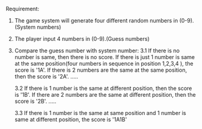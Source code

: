 Requirement:

1. The game system will generate four different random numbers in (0-9).(System numbers)

2. The player input 4 numbers in (0-9).(Guess numbers)

3. Compare the guess number with system number:
   3.1
   If there is no number is same, then there is no score.
   If there is just 1 number is same at the same position(four numbers in sequence in position 1,2,3,4 ),
   the score is '1A'.
   If there is 2 numbers are the same at the same position, then the score is '2A'.
   .....

   3.2
   If there is 1 number is the same at different position, then the score is '1B'.
   If there are 2 numbers are the same at different position, then the score is '2B'.
   .....

   3.3
   If there is 1 number is the same at same position and 1 number is same at different position, the
   score is '1A1B'
